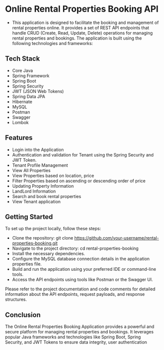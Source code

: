 # Online Rental Properties Booking API

- This application is designed to facilitate the booking and management of rental properties online. It provides a set of REST API endpoints that handle CRUD (Create, Read, Update, Delete) operations for managing rental properties and bookings. The application is built using the following technologies and frameworks:

## Tech Stack

- Core Java
- Spring Framework
- Spring Boot
- Spring Security
- JWT (JSON Web Tokens)
- Spring Data JPA
- Hibernate
- MySQL
- Postman
- Swagger
- Lombok

## Features

- Login into the Application
- Authentication and validation for Tenant using the Spring Security and JWT Token.
- Tenant Profile Management
- View All Properties
- View Properties based on location, price
- Filter Properties based on ascending or descending order of price
- Updating Property Information
- LandLord Information
- Search and book rental properties
- View Tenant application 

## Getting Started

To set up the project locally, follow these steps:

- Clone the repository: git clone https://github.com/your-username/rental-properties-booking.git
- Navigate to the project directory: cd rental-properties-booking
- Install the necessary dependencies.
- Configure the MySQL database connection details in the application properties file.
- Build and run the application using your preferred IDE or command-line tools.
- Access the API endpoints using tools like Postman or the Swagger UI.

Please refer to the project documentation and code comments for detailed information about the API endpoints, request payloads, and response structures.

## Conclusion

The Online Rental Properties Booking Application provides a powerful and secure platform for managing rental properties and bookings. It leverages popular Java frameworks and technologies like Spring Boot, Spring Security, and JWT Tokens to ensure data integrity, user authentication

<!-- 
In railway website configure variables

DB_HOST=
DB_NAME=
DB_PORT=
DB_USERNAME=root
DB_PASSWORD=
-->
